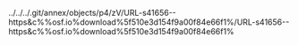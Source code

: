 ../../../.git/annex/objects/p4/zV/URL-s41656--https&c%%osf.io%download%5f510e3d154f9a00f84e66f1%/URL-s41656--https&c%%osf.io%download%5f510e3d154f9a00f84e66f1%
